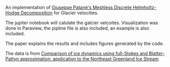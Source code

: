 An implementation of [Giuseppe Patané's Meshless Discrete Helmholtz-Hodge Decomposition]( https://ieeexplore.ieee.org/document/9166766/) for Glacier velocities.

The jupiter notebook will calulate the galcier velcoites. 
Visualization was done in Paraview, the pipline file is also included, an example is also included.

The paper explains the results and includes figures generated by the code.

The data is from [Comparison of ice dynamics using full-Stokes and Blatter-Pattyn approximation: application to the Northeast Greenland Ice Stream](https://zenodo.org/records/6406103)


